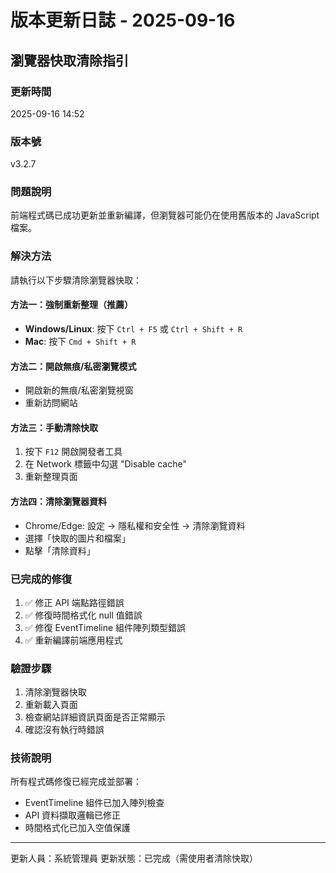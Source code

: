 # 版本更新日誌 - 2025-09-16

## 瀏覽器快取清除指引

### 更新時間
2025-09-16 14:52

### 版本號
v3.2.7

### 問題說明
前端程式碼已成功更新並重新編譯，但瀏覽器可能仍在使用舊版本的 JavaScript 檔案。

### 解決方法
請執行以下步驟清除瀏覽器快取：

#### 方法一：強制重新整理（推薦）
- **Windows/Linux**: 按下 `Ctrl + F5` 或 `Ctrl + Shift + R`
- **Mac**: 按下 `Cmd + Shift + R`

#### 方法二：開啟無痕/私密瀏覽模式
- 開啟新的無痕/私密瀏覽視窗
- 重新訪問網站

#### 方法三：手動清除快取
1. 按下 `F12` 開啟開發者工具
2. 在 Network 標籤中勾選 "Disable cache"
3. 重新整理頁面

#### 方法四：清除瀏覽器資料
- Chrome/Edge: 設定 → 隱私權和安全性 → 清除瀏覽資料
- 選擇「快取的圖片和檔案」
- 點擊「清除資料」

### 已完成的修復
1. ✅ 修正 API 端點路徑錯誤
2. ✅ 修復時間格式化 null 值錯誤
3. ✅ 修復 EventTimeline 組件陣列類型錯誤
4. ✅ 重新編譯前端應用程式

### 驗證步驟
1. 清除瀏覽器快取
2. 重新載入頁面
3. 檢查網站詳細資訊頁面是否正常顯示
4. 確認沒有執行時錯誤

### 技術說明
所有程式碼修復已經完成並部署：
- EventTimeline 組件已加入陣列檢查
- API 資料擷取邏輯已修正
- 時間格式化已加入空值保護

---
更新人員：系統管理員
更新狀態：已完成（需使用者清除快取）